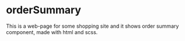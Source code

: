 # orderSummary

This is a web-page for some shopping site and it shows order summary component, made with html and scss.
